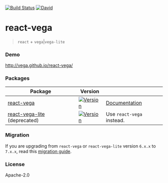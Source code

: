 [![Build Status](https://img.shields.io/travis/com/vega/react-vega/master.svg?style=flat-square
)](https://travis-ci.org/vega/react-vega)
[![David](https://img.shields.io/david/dev/vega/react-vega.svg?style=flat-square)](https://david-dm.org/vega/react-vega?type=dev)

# react-vega

> `react` + `vega`|`vega-lite`

### Demo

http://vega.github.io/react-vega/

### Packages

| Package | Version | |
|--|--|--|
| [react-vega](https://github.com/vega/react-vega/tree/master/packages/react-vega) | [![Version](https://img.shields.io/npm/v/react-vega.svg?style=flat-square)](https://npmjs.org/package/react-vega) | [Documentation](https://github.com/vega/react-vega/tree/master/packages/react-vega) |
| [react-vega-lite](https://github.com/vega/react-vega/tree/master/packages/react-vega-lite) (deprecated) | [![Version](https://img.shields.io/npm/v/react-vega-lite.svg?style=flat-square)](https://npmjs.org/package/react-vega-lite) | Use `react-vega` instead.

### Migration

If you are upgrading from `react-vega` or `react-vega-lite` version `6.x.x` to `7.x.x`, read this [migration guide](https://github.com/vega/react-vega/blob/master/CHANGELOG.md#-migration-guide).

### License

Apache-2.0
